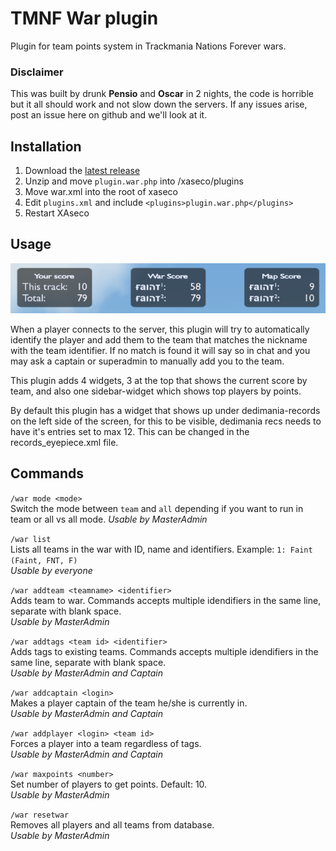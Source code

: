 # TMNF War plugin
Plugin for team points system in Trackmania Nations Forever wars. 

### Disclaimer
This was built by drunk **Pensio** and **Oscar** in 2 nights, the code is horrible but it all should work and not slow down the servers. If any issues arise, post an issue here on github and we'll look at it.

## Installation
1. Download the [latest release](https://github.com/rosen91/tmnf-war-plugin/archive/refs/heads/master.zip)
2. Unzip and move `plugin.war.php` into /xaseco/plugins
3. Move war.xml into the root of xaseco
4. Edit `plugins.xml` and include `<plugins>plugin.war.php</plugins>`
5. Restart XAseco

## Usage
![Plugin](https://raw.githubusercontent.com/rosen91/tmnf-war-plugin/master/faintwar.png)

When a player connects to the server, this plugin will try to automatically identify the player and add them to the team that matches the nickname with the team identifier. If no match is found it will say so in chat and you may ask a captain or superadmin to manually add you to the team. 

This plugin adds 4 widgets, 3 at the top that shows the current score by team, and also one sidebar-widget which shows top players by points.

By default this plugin has a widget that shows up under dedimania-records on the left side of the screen, for this to be visible, dedimania recs needs to have it's entries set to max 12. This can be changed in the records_eyepiece.xml file.

## Commands
```/war mode <mode>```  
Switch the mode between `team` and `all` depending if you want to run in team or all vs all mode. 
*Usable by MasterAdmin*

```/war list```  
Lists all teams in the war with ID, name and identifiers. Example: `1: Faint (Faint, FNT, F)`  
*Usable by everyone*

```/war addteam <teamname> <identifier>```  
Adds team to war. Commands accepts multiple idendifiers in the same line, separate with blank space.  
*Usable by MasterAdmin*

```/war addtags <team id> <identifier>```  
Adds tags to existing teams. Commands accepts multiple idendifiers in the same line, separate with blank space.  
*Usable by MasterAdmin and Captain*

```/war addcaptain <login>```  
Makes a player captain of the team he/she is currently in.  
*Usable by MasterAdmin and Captain*

```/war addplayer <login> <team id>```  
Forces a player into a team regardless of tags.  
*Usable by MasterAdmin and Captain*

```/war maxpoints <number>```  
Set number of players to get points. Default: 10.  
*Usable by MasterAdmin*

```/war resetwar```  
Removes all players and all teams from database.  
*Usable by MasterAdmin*

